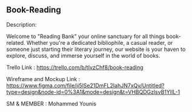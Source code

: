 ## Book-Reading

Description:

Welcome to "Reading Bank" your online sanctuary for all things book-related. Whether you're a dedicated bibliophile, a casual reader, or someone just starting their literary journey, our website is your haven to explore, discuss, and immerse yourself in the world of books.

Trello Link : https://trello.com/b/tIvzChf8/book-reading

Wireframe and Mockup Link : https://www.figma.com/file/ji5lSe21DmFL2IahJN7xQv/Untitled?type=design&node-id=0%3A1&mode=design&t=VHBQDGzlsvB1YlIL-1

SM & MEMBER : Mohammed Younis



<!-- Resources:

Figma
Trello
GitHub
Json server auth
Tailwindcss
Bootstrap
Javascript
Css
Html -->
